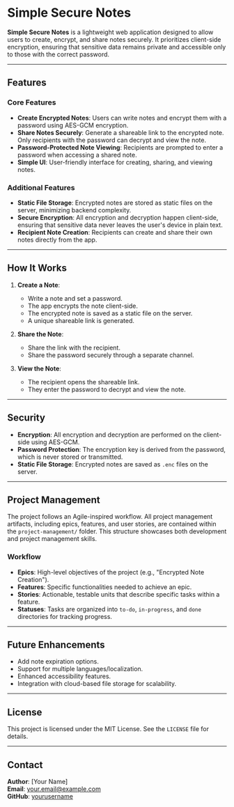 # Simple Secure Notes

**Simple Secure Notes** is a lightweight web application designed to allow users to create, encrypt, and share notes securely. It prioritizes client-side encryption, ensuring that sensitive data remains private and accessible only to those with the correct password.

---

## Features

### Core Features

-   **Create Encrypted Notes**: Users can write notes and encrypt them with a password using AES-GCM encryption.
-   **Share Notes Securely**: Generate a shareable link to the encrypted note. Only recipients with the password can decrypt and view the note.
-   **Password-Protected Note Viewing**: Recipients are prompted to enter a password when accessing a shared note.
-   **Simple UI**: User-friendly interface for creating, sharing, and viewing notes.

### Additional Features

-   **Static File Storage**: Encrypted notes are stored as static files on the server, minimizing backend complexity.
-   **Secure Encryption**: All encryption and decryption happen client-side, ensuring that sensitive data never leaves the user's device in plain text.
-   **Recipient Note Creation**: Recipients can create and share their own notes directly from the app.

---

## How It Works

1. **Create a Note**:

    - Write a note and set a password.
    - The app encrypts the note client-side.
    - The encrypted note is saved as a static file on the server.
    - A unique shareable link is generated.

2. **Share the Note**:

    - Share the link with the recipient.
    - Share the password securely through a separate channel.

3. **View the Note**:
    - The recipient opens the shareable link.
    - They enter the password to decrypt and view the note.

---

## Security

-   **Encryption**: All encryption and decryption are performed on the client-side using AES-GCM.
-   **Password Protection**: The encryption key is derived from the password, which is never stored or transmitted.
-   **Static File Storage**: Encrypted notes are saved as `.enc` files on the server.

---

## Project Management

The project follows an Agile-inspired workflow. All project management artifacts, including epics, features, and user stories, are contained within the `project-management/` folder. This structure showcases both development and project management skills.

### Workflow

-   **Epics**: High-level objectives of the project (e.g., "Encrypted Note Creation").
-   **Features**: Specific functionalities needed to achieve an epic.
-   **Stories**: Actionable, testable units that describe specific tasks within a feature.
-   **Statuses**: Tasks are organized into `to-do`, `in-progress`, and `done` directories for tracking progress.

---

## Future Enhancements

-   Add note expiration options.
-   Support for multiple languages/localization.
-   Enhanced accessibility features.
-   Integration with cloud-based file storage for scalability.

---

## License

This project is licensed under the MIT License. See the `LICENSE` file for details.

---

## Contact

**Author**: [Your Name]  
**Email**: your.email@example.com  
**GitHub**: [yourusername](https://github.com/yourusername)
